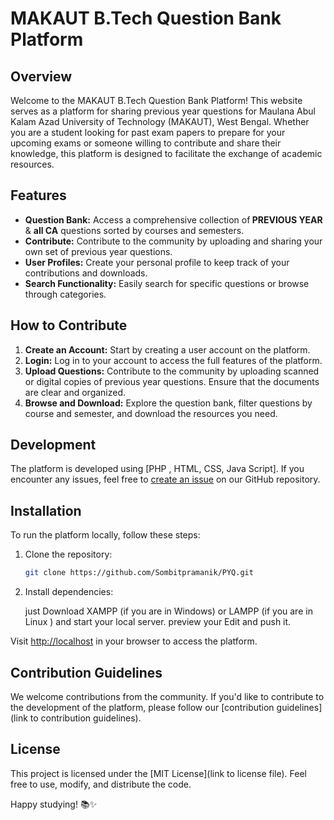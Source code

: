 # MAKAUT B.Tech Question Bank Platform

## Overview

Welcome to the MAKAUT B.Tech Question Bank Platform! This website serves as a platform for sharing previous year questions for Maulana Abul Kalam Azad University of Technology (MAKAUT), West Bengal. Whether you are a student looking for past exam papers to prepare for your upcoming exams or someone willing to contribute and share their knowledge, this platform is designed to facilitate the exchange of academic resources.

## Features

- **Question Bank:** Access a comprehensive collection of<b> PREVIOUS YEAR</b> & <b>all CA</b> questions sorted by courses and semesters.
- **Contribute:** Contribute to the community by uploading and sharing your own set of previous year questions.
- **User Profiles:** Create your personal profile to keep track of your contributions and downloads.
- **Search Functionality:** Easily search for specific questions or browse through categories.

## How to Contribute

1. **Create an Account:** Start by creating a user account on the platform.
2. **Login:** Log in to your account to access the full features of the platform.
3. **Upload Questions:** Contribute to the community by uploading scanned or digital copies of previous year questions. Ensure that the documents are clear and organized.
4. **Browse and Download:** Explore the question bank, filter questions by course and semester, and download the resources you need.

## Development

The platform is developed using [PHP , HTML, CSS,  Java Script]. If you encounter any issues, feel free to [create an issue](https://github.com/Sombitpramanik/PYQ/issues/new) on our GitHub repository.

## Installation

To run the platform locally, follow these steps:

1. Clone the repository:

   ```bash
   git clone https://github.com/Sombitpramanik/PYQ.git
   ```

2. Install dependencies:

   just Download XAMPP (if you are in Windows) or LAMPP (if you are in Linux ) and start your local server. preview your Edit and push it.


Visit [http://localhost](http://localhost) in your browser to access the platform.

## Contribution Guidelines

We welcome contributions from the community. If you'd like to contribute to the development of the platform, please follow our [contribution guidelines](link to contribution guidelines).

## License

This project is licensed under the [MIT License](link to license file). Feel free to use, modify, and distribute the code.

Happy studying! 📚✨